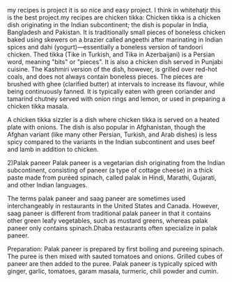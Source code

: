 my recipes is project it is so nice and easy project. I think in whitehatjr this is the best project.my recipes
are chicken tikka:
Chicken tikka is a chicken dish originating in the Indian subcontinent;
 the dish is popular in India, Bangladesh and Pakistan.
 It is traditionally small pieces of boneless chicken baked using skewers on a brazier called angeethi after 
 marinating in Indian spices and dahi (yogurt)—essentially a boneless version of tandoori chicken. Thed tikka
  (Tike in Turkish, and Tikə in Azerbaijani) is a Persian word, meaning "bits" or "pieces". 
It is also a chicken dish served in Punjabi cuisine. 
The Kashmiri version of the dish, 
however, is grilled over red-hot coals,
and does not always contain boneless pieces. 
The pieces are brushed with ghee (clarified butter) at intervals to increase its flavour, 
while being continuously fanned. 
It is typically eaten with green coriander and tamarind chutney served with onion rings and lemon,
or used in preparing a chicken tikka masala.

A chicken tikka sizzler is a dish where chicken tikka is served on a heated plate with onions. The dish is 
also popular in Afghanistan, though the Afghan variant (like many other Persian, Turkish, and Arab dishes) is
 less spicy compared to the variants in the Indian subcontinent and uses beef and lamb in addition to chicken.

2)Palak paneer
Palak paneer is a vegetarian dish originating from the Indian subcontinent,
 consisting of paneer (a type of cottage cheese) in a thick paste made from puréed spinach, 
 called palak in Hindi, Marathi, Gujarati, and other Indian languages.

The terms palak paneer and saag paneer are sometimes used interchangeably in restaurants in the United States 
and Canada. However, saag paneer is different from traditional palak paneer in that it contains other green 
leafy vegetables, such as mustard greens, whereas palak paneer only contains spinach.Dhaba restaurants often 
specialize in palak paneer.

Preparation:
Palak paneer is prepared by first boiling and pureeing spinach.
The puree is then mixed with sauted tomatoes and onions.
Grilled cubes of paneer are then added to the puree. 
Palak paneer is typically spiced with ginger, garlic, tomatoes, garam masala, turmeric, chili powder and
cumin.
